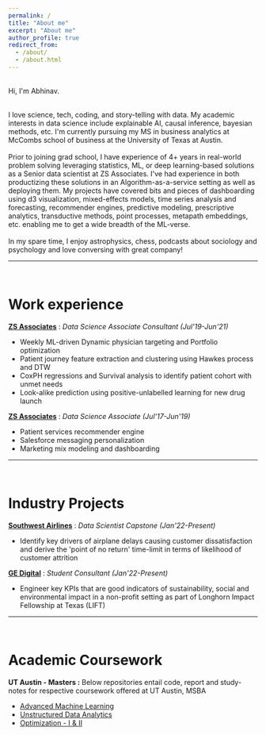 ```yaml
---
permalink: /
title: "About me"
excerpt: "About me"
author_profile: true
redirect_from: 
  - /about/
  - /about.html
---
```


<br>Hi, I'm Abhinav. <br><br>

I love science, tech, coding, and story-telling with data. My academic interests in data science include explainable AI, causal inference, bayesian methods, etc.  I'm currently pursuing my MS in business analytics at McCombs school of business at the University of Texas at Austin. <br><br>Prior to joining grad school, I have experience of 4+ years in real-world problem solving leveraging statistics, ML, or deep learning-based solutions as a Senior data scientist at ZS Associates. I've had experience in both productizing these solutions in an Algorithm-as-a-service setting as well as  deploying them. My projects have covered bits and pieces of dashboarding using d3 visualization, mixed-effects models, time series analysis and forecasting, recommender engines, predictive modeling, prescriptive analytics, transductive methods, point processes, metapath embeddings, etc. enabling me to get a wide breadth of the ML-verse.<br><br> In my spare time, I enjoy astrophysics, chess, podcasts about sociology and psychology and love conversing with great company! 

---

<br>

# Work experience

**[ZS Associates](https://www.zs.com/)** : _Data Science Associate Consultant (Jul'19-Jun'21)_
  * Weekly ML-driven Dynamic physician targeting and Portfolio optimization
  * Patient journey feature extraction and clustering using Hawkes process and DTW 
  * CoxPH regressions and Survival analysis to identify patient cohort with unmet needs
  * Look-alike prediction using positive-unlabelled learning for new drug launch

**[ZS Associates](https://www.zs.com/)** : _Data Science Associate (Jul'17-Jun'19)_
  * Patient services recommender engine
  * Salesforce messaging personalization
  * Marketing mix modeling and dashboarding

---

<br>


# Industry Projects
**[Southwest Airlines](https://www.southwest.com/flying-with-southwest)** : _Data Scientist Capstone (Jan'22-Present)_ <br>
  * Identify key drivers of airplane delays causing customer dissatisfaction and derive the 'point of no return' time-limit in terms of likelihood of customer attrition

**[GE Digital](https://www.ge.com/digital)** : _Student Consultant (Jan'22-Present)_ <br>
  * Engineer key KPIs that are good indicators of sustainability, social and environmental impact in a non-profit setting as part of Longhorn Impact Fellowship at Texas (LIFT)

---

<br>

# Academic Coursework
**UT Austin - Masters :**
Below repositories entail code, report and study-notes for respective coursework offered at UT Austin, MSBA
  * [Advanced Machine Learning](https://github.com/abhinav-sharma-6167/Advanced-ML-and-XAI)
  * [Unstructured Data Analytics](https://github.com/abhinav-sharma-6167/Unstructured-Data-Analytics)
  * [Optimization - I & II](https://github.com/abhinav-sharma-6167/Optimization-I)



